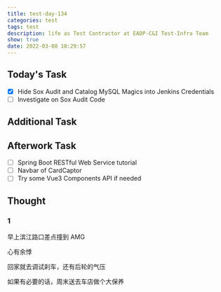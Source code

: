 ```yaml
---
title: test-day-134
categories: test
tags: test
description: life as Test Contractor at EADP-C&I Test-Infra Team
show: true
date: 2022-03-08 10:29:57
---
```

## Today's Task
- [x] Hide Sox Audit and Catalog MySQL Magics into Jenkins Credentials
- [ ] Investigate on Sox Audit Code

## Additional Task

## Afterwork Task
- [ ] Spring Boot RESTful Web Service tutorial
- [ ] Navbar of CardCaptor
- [ ] Try some Vue3 Components API if needed

## Thought

### 1

早上滨江路口差点撞到 AMG

心有余悸

回家就去调试刹车，还有后轮的气压

如果有必要的话，周末送去车店做个大保养

